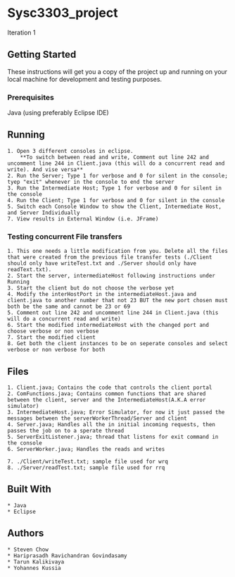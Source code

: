 # Sysc3303_project

Iteration 1

## Getting Started

These instructions will get you a copy of the project up and running on your local machine for development and testing purposes.

### Prerequisites

Java (using preferably Eclipse IDE)

## Running
	1. Open 3 different consoles in eclipse.
        **To switch between read and write, Comment out line 242 and uncomment line 244 in Client.java (this will do a concurrent read and write). And vise versa**
	2. Run the Server; Type 1 for verbose and 0 for silent in the console; tyep "exit" whenever in the console to end the server
	3. Run the Intermediate Host; Type 1 for verbose and 0 for silent in the console
	4. Run the Client; Type 1 for verbose and 0 for silent in the console
	5. Switch each Console Window to show the Client, Intermediate Host, and Server Individually
	7. View results in External Window (i.e. JFrame)

### Testing concurrent File transfers
    1. This one needs a little modification from you. Delete all the files that were created from the previous file transfer tests (./Client should only have writeTest.txt and ./Server should only have readText.txt). 
    2. Start the server, intermediateHost following instructions under Running
    3. Start the client but do not choose the verbose yet
    4. Modify the interHostPort in the intermediateHost.java and client.java to another number that not 23 BUT the new port chosen must both be the same and cannot be 23 or 69
    5. Comment out line 242 and uncomment line 244 in Client.java (this will do a concurrent read and write)
    6. Start the modified intermediateHost with the changed port and choose verbose or non verbose
    7. Start the modified client
    8. Get both the client instances to be on seperate consoles and select verbose or non verbose for both

## Files
    1. Client.java; Contains the code that controls the client portal 
    2. ComFunctions.java; Contains common functions that are shared between the client, server and the IntermediateHost(A.K.A error simulator)
    3. IntermediateHost.java; Error Simulator, for now it just passed the messages between the serverWorkerThread/Server and client
    4. Server.java; Handles all the in initial incoming requests, then passes the job on to a sperate thread
    5. ServerExitListener.java; thread that listens for exit command in the console
    6. ServerWorker.java; Handles the reads and writes

    7. ./Client/writeTest.txt; sample file used for wrq
    8. ./Server/readTest.txt; sample file used for rrq


## Built With

	* Java
	* Eclipse

## Authors

	* Steven Chow
	* Hariprasadh Ravichandran Govindasamy
	* Tarun Kalikivaya
	* Yohannes Kussia
